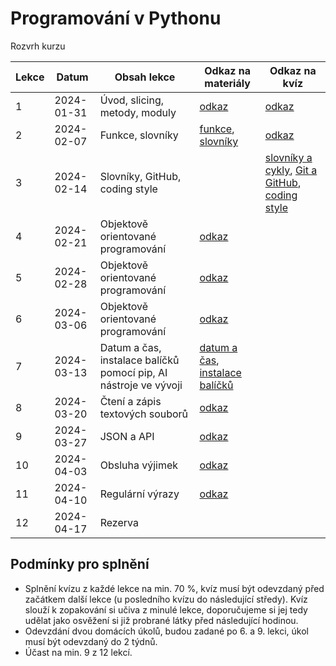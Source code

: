 # Programování v Pythonu

Rozvrh kurzu

| Lekce       | Datum      | Obsah lekce                                                      | Odkaz na materiály | Odkaz na kvíz |
|-------------|------------| ---------------------------------------------------------------- | ------------------ | ------------- |
| 1           | 2024-01-31 | Úvod, slicing, metody, moduly                                    | [odkaz](https://kodim.cz/programovani/uvod-do-progr-2/uvod-do-programovani-2/slicing-metody-moduly/slicing) | [odkaz](https://open.openclass.ai/resource/quiz-65b78f04ba949b706b502776?code=hpWGTM1N05Ning) |
| 2           | 2024-02-07 | Funkce, slovníky                                                 | [funkce](https://kodim.cz/programovani/uvod-do-progr-2/uvod-do-programovani-2/vlastni-funkce/funkce), [slovníky](https://kodim.cz/programovani/uvod-do-progr-2/uvod-do-programovani-2/slovniky/slovniky) | [odkaz](https://open.openclass.ai/resource/quiz-65c20e18a60ebfbf9ddb3eec?code=laLwz8f0B_ES5A) |
| 3           | 2024-02-14 | Slovníky, GitHub, coding style                                   |  | [slovníky a cykly](https://kodim.cz/czechitas/uvod-do-progr-2/uvod-do-programovani-2/slovniky/slovniky-a-cykly), [Git a GitHub](https://kodim.cz/czechitas/daweb/zaklady-gitu/uvod-do-gitu/system-git), [coding style](https://kodim.cz/czechitas/uvod-do-progr-2/bonusy/coding-style/coding-style) |
| 4           | 2024-02-21 | Objektově orientované programování                               | [odkaz](https://kodim.cz/programovani/python-oop/lekce) | |
| 5           | 2024-02-28 | Objektově orientované programování                               | [odkaz](https://kodim.cz/programovani/python-oop/lekce) | |
| 6           | 2024-03-06 | Objektově orientované programování                               | [odkaz](https://kodim.cz/programovani/python-oop/lekce) | |
| 7           | 2024-03-13 | Datum a čas, instalace balíčků pomocí pip, AI nástroje ve vývoji | [datum a čas](https://kodim.cz/analyza-dat/python-data-1/bonusy/datum/datum), [instalace balíčků](https://kodim.cz/programovani/uvod-do-progr-2/bonusy/balicky-z-internetu/lesson) | |
| 8           | 2024-03-20 | Čtení a zápis textových souborů                                  | [odkaz](https://kodim.cz/programovani/uvod-do-progr-2/uvod-do-programovani-2/soubory/cteni-souboru) | |
| 9           | 2024-03-27 | JSON a API                                                       | [odkaz](https://kodim.cz/programovani/uvod-do-progr-2/uvod-do-programovani-2/json/format-json) |
| 10          | 2024-04-03 | Obsluha výjimek                                                  | [odkaz](https://kodim.cz/programovani/uvod-do-progr-2/bonusy/vyjimky/chyby-v-programu) |
| 11          | 2024-04-10 | Regulární výrazy                                                 | [odkaz](https://kodim.cz/analyza-dat/python-data-1/ziskavani-dat/regularni-vyrazy/regularni-vyrazy) | |
| 12          | 2024-04-17 | Rezerva                                                          | |

## Podmínky pro splnění

- Splnění kvízu z každé lekce na min. 70 %, kvíz musí být odevzdaný před začátkem další lekce (u posledního kvízu do následující středy). Kvíz slouží k zopakování si učiva z minulé lekce, doporučujeme si jej tedy udělat jako osvěžení si již probrané látky před následující hodinou.
- Odevzdání dvou domácích úkolů, budou zadané po 6. a 9. lekci, úkol musí být odevzdaný do 2 týdnů.
- Účast na min. 9 z 12 lekcí.
